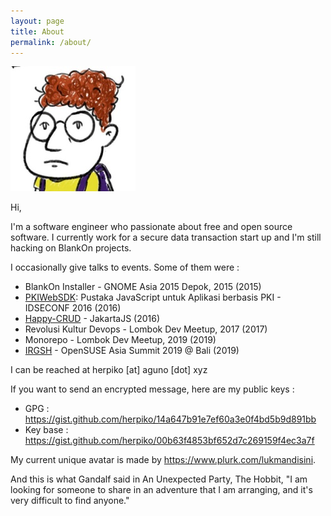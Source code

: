 ```yaml
---
layout: page
title: About
permalink: /about/
---
```


<img src="/assets/images/author.jpg">

Hi,

I'm a software engineer who passionate about free and open source software. I currently work for a secure data transaction start up and I'm still hacking on BlankOn projects.

I occasionally give talks to events. Some of them were :

- BlankOn Installer - GNOME Asia 2015 Depok, 2015 (2015)
- <a href="https://github.com/kodekreatif/pkiwebsdk" target="_blank">PKIWebSDK</a>: Pustaka JavaScript untuk Aplikasi berbasis PKI - IDSECONF 2016 (2016)
- <a href="https://github.com/kodekreatif/happy-crud" target="_blank">Happy-CRUD</a> - JakartaJS (2016)
- Revolusi Kultur Devops - Lombok Dev Meetup, 2017 (2017)
- Monorepo - Lombok Dev Meetup, 2019 (2019)
- <a href="https://events.opensuse.org/conferences/summitasia19/schedule" target="_blank">IRGSH</a> - OpenSUSE Asia Summit 2019 @ Bali (2019)

I can be reached at herpiko [at] aguno [dot] xyz

If you want to send an encrypted message, here are my public keys :

- GPG : <a href="https://gist.github.com/herpiko/14a647b91e7ef60a3e0f4bd5b9d891bb" target="_blank">https://gist.github.com/herpiko/14a647b91e7ef60a3e0f4bd5b9d891bb</a>
- Key base : <a href="https://gist.github.com/herpiko/00b63f4853bf652d7c269159f4ec3a7f" target="_blank">https://gist.github.com/herpiko/00b63f4853bf652d7c269159f4ec3a7f</a>

My current unique avatar is made by <a href="https://www.plurk.com/lukmandisini" target="_blank">https://www.plurk.com/lukmandisini</a>.

And this is what Gandalf said in An Unexpected Party, The Hobbit, "I am looking for someone to share in an adventure that I am arranging, and it's very difficult to find anyone."
